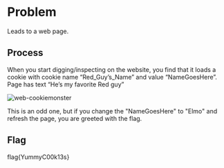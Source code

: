# Problem
Leads to a web page.

## Process

When you start digging/inspecting on the website, you find that it loads a cookie with cookie name “Red_Guy’s_Name” and value “NameGoesHere”.  Page has text “He’s my favorite Red guy”

![web-cookiemonster](https://github.com/ryokubaka/CTF-Write-Ups/blob/master/NeverLAN-CTF-2019/Web/Images/web_cookie-monster.jpg?raw=true)

This is an odd one, but if you change the "NameGoesHere" to "Elmo" and refresh the page, you are greeted with the flag.

## Flag
flag{YummyC00k13s}
